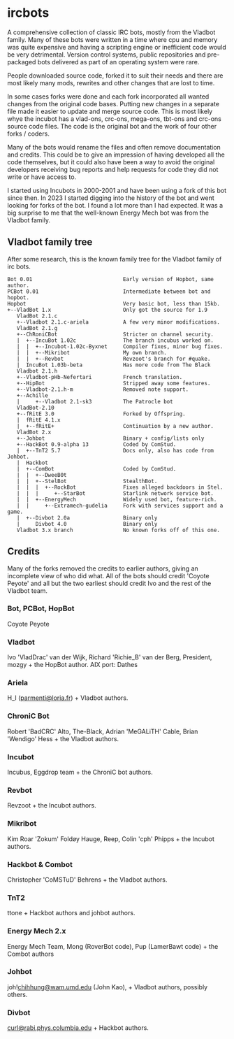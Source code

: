 # ircbots
A comprehensive collection of classic IRC bots, mostly from the Vladbot family.
Many of these bots were written in a time where cpu and memory was quite 
expensive and having a scripting engine or inefficient code would be very
detrimental. Version control systems, public repositories and pre-packaged bots
delivered as part of an operating system were rare.

People downloaded source code, forked it to suit their needs and there are most
likely many mods, rewrites and other changes that are lost to time.

In some cases forks were done and each fork incorporated all wanted changes 
from the original code bases. Putting new changes in a separate file made it
easier to update and merge source code. This is most likely whye the incubot
has a vlad-ons, crc-ons, mega-ons, tbt-ons and crc-ons source code files. The
code is the original bot and the work of four other forks / coders.

Many of the bots would rename the files and often remove documentation and 
credits. This could be to give an impression of having developed all the code
themselves, but it could also have been a way to avoid the original developers
receiving bug reports and help requests for code they did not write or have
access to.

I started using Incubots in 2000-2001 and have been using a fork of this bot
since then. In 2023 I started digging into the history of the bot and went
looking for forks of the bot. I found a lot more than I had expected. It was
a big surprise to me that the well-known Energy Mech bot was from the Vladbot
family.

## Vladbot family tree
After some research, this is the known family tree for the Vladbot family of irc
bots.
```
Bot 0.01                             Early version of Hopbot, same author.
PCBot 0.01                           Intermediate between bot and hopbot.
Hopbot                               Very basic bot, less than 15kb.
+--VladBot 1.x                       Only got the source for 1.9
   VladBot 2.1.c
   +--Vladbot 2.1.c-ariela           A few very minor modifications.
   VladBot 2.1.g
   +--ChRoniCBot                     Stricter on channel security.
   |  +--IncuBot 1.02c               The branch incubus worked on.
   |  |  +--Incubot-1.02c-Byxnet     Compiler fixes, minor bug fixes.
   |  |  +--Mikribot                 My own branch.
   |  |  +--Revbot                   Revzoot's branch for #quake.   
   |  IncuBot 1.03b-beta             Has more code from The Black
   Vladbot 2.1.h
   +--Vladbot-pHb-Nefertari          French translation.
   +--HipBot                         Stripped away some features.
   +--Vladbot-2.1.h-m                Removed note support.
   +--Achille
   |     +--Vladbot 2.1-sk3          The Patrocle bot
   VladBot-2.10
   +--fRitE 3.0                      Forked by Offspring.
   |  fRitE 4.1.x
   |  +--fRitE+                      Continuation by a new author.
   VladBot 2.x                      
   +--Johbot                         Binary + config/lists only
   +--HackBot 0.9-alpha 13           Coded by ComStud.
   |  +--TnT2 5.7                    Docs only, also has code from Johbot.
   |  Hackbot 
   |  +--ComBot                      Coded by ComStud.
   |  |  +--DweeB0t
   |  |  +--StelBot                  StealthBot.
   |  |  |  +--RockBot               Fixes alleged backdoors in Stel.
   |  |  |     +--StarBot            Starlink network service bot.
   |  |  +--EnergyMech               Widely used bot, feature-rich.
   |  |     +--Extramech-gudelia     Fork with services support and a game.
   |  +--Divbot 2.0a                 Binary only
   |     Divbot 4.0                  Binary only
   Vladbot 3.x branch                No known forks off of this one.
```

## Credits
Many of the forks removed the credits to earlier authors, giving an incomplete
view of who did what. All of the bots should credit 'Coyote Peyote' and all but
the two earliest should credit Ivo and the rest of the Vladbot team.

### Bot, PCBot, HopBot
Coyote Peyote

### Vladbot
Ivo 'VladDrac' van der Wijk, Richard 'Richie\_B' van der Berg, President, mozgy 
\+ the HopBot author.
AIX port: Dathes

### Ariela
H\_I (parmenti@loria.fr) + Vladbot authors.

### ChroniC Bot
Robert 'BadCRC' Alto, The-Black, Adrian 'MeGALiTH' Cable, Brian 'Wendigo' Hess 
\+ the Vladbot authors.

### Incubot
Incubus, Eggdrop team + the ChroniC bot authors.

### Revbot
Revzoot + the Incubot authors.

### Mikribot
Kim Roar 'Zokum' Foldøy Hauge, Reep, Colin 'cph' Phipps + the Incubot authors.

### Hackbot & Combot
Christopher 'CoMSTuD' Behrens + the Vladbot authors.

### TnT2 
ttone + Hackbot authors and johbot authors.

### Energy Mech 2.x
Energy Mech Team, Mong (RoverBot code), Pup (LamerBawt code) + the Combot authors

### Johbot
joh!chihhung@wam.umd.edu (John Kao), + Vladbot authors, possibly others.

### Divbot
curl@rabi.phys.columbia.edu + Hackbot authors.
